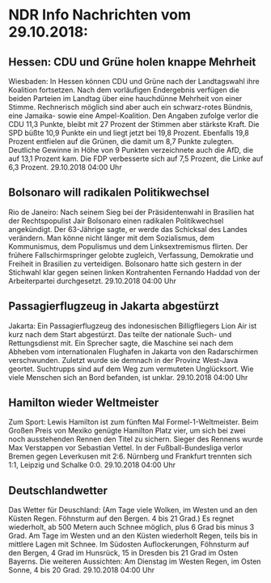 # NDR Info Nachrichten vom 29.10.2018:


## Hessen: CDU und Grüne holen knappe Mehrheit
Wiesbaden: In Hessen können CDU und Grüne nach der Landtagswahl ihre Koalition fortsetzen. Nach dem vorläufigen Endergebnis verfügen die beiden Parteien im Landtag über eine hauchdünne Mehrheit von einer Stimme. Rechnerisch möglich sind aber auch ein schwarz-rotes Bündnis, eine Jamaika- sowie eine Ampel-Koalition. Den Angaben zufolge verlor die CDU 11,3 Punkte, bleibt mit 27 Prozent der Stimmen aber stärkste Kraft. Die SPD büßte 10,9 Punkte ein und liegt jetzt bei 19,8 Prozent. Ebenfalls 19,8 Prozent entfielen auf die Grünen, die damit um 8,7 Punkte zulegten. Deutliche Gewinne in Höhe von 9 Punkten verzeichnete auch die AfD, die auf 13,1 Prozent kam. Die FDP verbesserte sich auf 7,5 Prozent, die Linke auf 6,3 Prozent. 29.10.2018 04:00 Uhr 

## Bolsonaro will radikalen Politikwechsel
Rio de Janeiro: Nach seinem Sieg bei der Präsidentenwahl in Brasilien hat der Rechtspopulist Jair Bolsonaro einen radikalen Politikwechsel angekündigt. Der 63-Jährige sagte, er werde das Schicksal des Landes verändern. Man könne nicht länger mit dem Sozialismus, dem Kommunismus, dem Populismus und dem Linksextremismus flirten. Der frühere Fallschirmspringer gelobte zugleich, Verfassung, Demokratie und Freiheit in Brasilien zu verteidigen. Bolsonaro hatte sich gestern in der Stichwahl klar gegen seinen linken Kontrahenten Fernando Haddad von der Arbeiterpartei durchgesetzt. 29.10.2018 04:00 Uhr 

## Passagierflugzeug  in Jakarta abgestürzt
Jakarta: Ein Passagierflugzeug des indonesischen Billigfliegers Lion Air ist kurz nach dem Start abgestürzt. Das teilte der nationale Such- und Rettungsdienst mit. Ein Sprecher sagte, die Maschine sei nach dem Abheben vom internationalen Flughafen in Jakarta von den Radarschirmen verschwunden. Zuletzt wurde sie demnach in der Provinz West-Java geortet. Suchtrupps sind auf dem Weg zum vermuteten Unglücksort. Wie viele Menschen sich an Bord befanden, ist unklar. 29.10.2018 04:00 Uhr 

## Hamilton wieder Weltmeister
Zum Sport: Lewis Hamilton ist zum fünften Mal Formel-1-Weltmeister. Beim Großen Preis von Mexiko genügte Hamilton Platz vier, um sich bei zwei noch ausstehenden Rennen den Titel zu sichern. Sieger des Rennens wurde Max Verstappen vor Sebastian Vettel. In der Fußball-Bundesliga verlor Bremen gegen Leverkusen mit 2:6. Nürnberg und Frankfurt trennten sich 1:1, Leipzig und Schalke 0:0. 29.10.2018 04:00 Uhr 

## Deutschlandwetter
Das Wetter für Deuschland:
(Am Tage viele Wolken, im Westen und an den Küsten Regen. Föhnsturm auf den Bergen. 4 bis 21 Grad.) Es regnet wiederholt, ab 500 Metern auch Schnee möglich, plus 6 Grad bis minus 3 Grad. Am Tage im Westen und an den Küsten wiederholt Regen, teils bis in mittlere Lagen mit Schnee. Im Südosten Auflockerungen, Föhnsturm auf den
Bergen, 4 Grad im Hunsrück, 15 in Dresden bis 21 Grad im Osten Bayerns. Die weiteren Aussichten: Am Dienstag im Westen Regen, im Osten  Sonne, 4 bis 20 Grad. 29.10.2018 04:00 Uhr 
